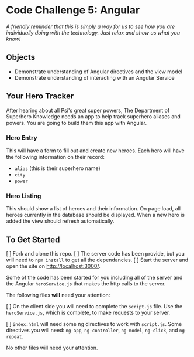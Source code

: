 # Code Challenge 5: Angular

_A friendly reminder that this is simply a way for us to see how you are individually doing with the technology. Just relax and show us what you know!_

## Objects
- Demonstrate understanding of Angular directives and the view model
- Demonstrate understanding of interacting with an Angular Service

## Your Hero Tracker
After hearing about all Psi's great super powers, The Department of Superhero Knowledge needs an app to help track superhero aliases and powers. You are going to build them this app with Angular. 

### Hero Entry
This will have a form to fill out and create new heroes. Each hero will have the following information on their record:

* ```alias``` (this is their superhero name)
* ```city```
* ```power```

### Hero Listing
This should show a list of heroes and their information. On page load, all heroes currently in the database should be displayed. When a new hero is added the view should refresh automatically.

## To Get Started
[ ] Fork and clone this repo.
[ ] The server code has been provide, but you will need to `npm install` to get all the dependancies.
[ ] Start the server and open the site on [http://localhost:3000/](http://localhost:3000/).

Some of the code has been started for you including all of the server and the Angular `heroService.js` that makes the http calls to the server.

The following files **will** need your attention:

[ ] On the client side you will need to complete the `script.js` file. Use the `heroService.js`, which is complete, to make requests to your server.

[ ] `index.html` will need some ng directives to work with `script.js`. Some directives you will need: `ng-app`, `ng-controller`, `ng-model`, `ng-click`, and `ng-repeat`.

No other files will need your attention.
